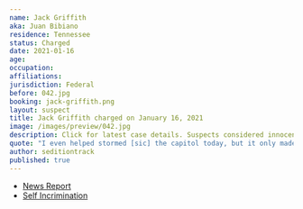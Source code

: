 ```yaml
---
name: Jack Griffith
aka: Juan Bibiano
residence: Tennessee
status: Charged
date: 2021-01-16
age:
occupation:
affiliations:
jurisdiction: Federal
before: 042.jpg
booking: jack-griffith.png
layout: suspect
title: Jack Griffith charged on January 16, 2021
image: /images/preview/042.jpg
description: Click for latest case details. Suspects considered innocent until proven guilty.
quote: "I even helped stormed [sic] the capitol today, but it only made things worse."
author: seditiontrack
published: true
---
```


- [News Report](https://www.newschannel5.com/news/gallatin-man-arrested-in-connection-with-capitol-riot)
- [Self Incrimination](https://twitter.com/ndelriego/status/1348468023888392193?s=20)
